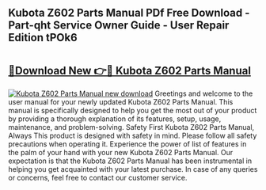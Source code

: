 ## Kubota Z602 Parts Manual PDf Free Download - Part-qht Service Owner Guide - User Repair Edition tPOk6

# <h2><a href="http://bc92275.oget.top/?id=Kubota+Z602+Parts+Manual">🔗Download New 👉🔴 Kubota Z602 Parts Manual</a></h2>

[![Kubota Z602 Parts Manual new download](https://i.imgur.com/5g1atiW.png)](http://bc92275.oget.top/?id=Kubota+Z602+Parts+Manual)
Greetings and welcome to the user manual for your newly updated Kubota Z602 Parts Manual. This manual is specifically designed to help you get the most out of your product by providing a thorough explanation of its features, setup, usage, maintenance, and problem-solving. Safety First Kubota Z602 Parts Manual, Always This product is designed with safety in mind. Please follow all safety precautions when operating it. Experience the power of list of features in the palm of your hand with your new Kubota Z602 Parts Manual. Our expectation is that the Kubota Z602 Parts Manual has been instrumental in helping you get acquainted with your latest purchase. In case of any queries or concerns, feel free to contact our customer service.
